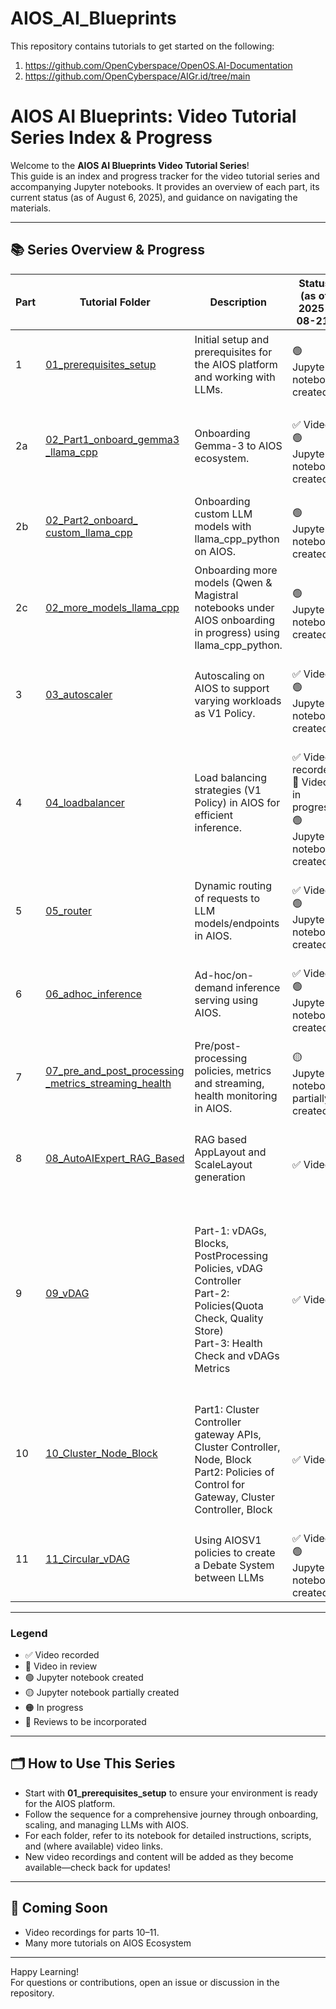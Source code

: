 # AIOS_AI_Blueprints

This repository contains tutorials to get started on the following:
1. https://github.com/OpenCyberspace/OpenOS.AI-Documentation
2. https://github.com/OpenCyberspace/AIGr.id/tree/main

# AIOS AI Blueprints: Video Tutorial Series Index & Progress

Welcome to the **AIOS AI Blueprints Video Tutorial Series**!  
This guide is an index and progress tracker for the video tutorial series and accompanying Jupyter notebooks. It provides an overview of each part, its current status (as of August 6, 2025), and guidance on navigating the materials.

---

## 📚 Series Overview & Progress

| Part | Tutorial Folder | Description | Status (as of 2025-08-21) | Video Link |
|------|----------------|-------------|---------------------------|:----------:|
| 1 | [01_prerequisites_setup](./video_tutorial_series/01_prerequisites_setup/) | Initial setup and prerequisites for the AIOS platform and working with LLMs. | <br>🟢 Jupyter notebook created |   -   |
| 2a | [02_Part1_onboard_gemma3<br>_llama_cpp](./video_tutorial_series/02_Part1_onboard_gemma3_llama_cpp/) | Onboarding Gemma-3 to AIOS ecosystem. | <br>✅ Video <br>🟢 Jupyter notebook created | [AIOS Tutorial: Onboard Any GGUF Model in AIOS Ecosystem with LlamacppPython in Minutes](https://youtu.be/G_yKqIbBP5Q) |
| 2b | [02_Part2_onboard_<br>custom_llama_cpp](./video_tutorial_series/02_Part2_onboard_custom_llama_cpp/) | Onboarding custom LLM models with llama_cpp_python on AIOS. | <br>🟢 Jupyter notebook created |   -   |
| 2c | [02_more_models_llama_cpp](./video_tutorial_series/02_more_models_llama_cpp/) | Onboarding more models (Qwen & Magistral notebooks under AIOS onboarding in progress) using llama_cpp_python. | <br>🟢 Jupyter notebook created |   -   |
| 3 | [03_autoscaler](./video_tutorial_series/03_autoscaler/) | Autoscaling on AIOS to support varying workloads as V1 Policy. | <br>✅ Video <br>🟢 Jupyter notebook created | [Never Overprovision Again: Intelligent LLM Autoscaling with AIOS](https://youtu.be/SZPScDgwhqA) |
| 4 | [04_loadbalancer](./video_tutorial_series/04_loadbalancer/) | Load balancing strategies (V1 Policy) in AIOS for efficient inference. | <br>✅ Video recorded <br>🔄 Video in progress <br>🟢 Jupyter notebook created | [AIOS Smart Routing: Building a Token-Aware Load Balancer](https://youtu.be/HyC1jV-fzuE) |
| 5 | [05_router](./video_tutorial_series/05_router/) | Dynamic routing of requests to LLM models/endpoints in AIOS. | <br>✅ Video <br>🟢 Jupyter notebook created | [The Ultimate AI Router: Dynamic Model Selection with AIOS](https://youtu.be/uW-qEsVKZAE) |
| 6 | [06_adhoc_inference](./video_tutorial_series/06_adhoc_inference/) | Ad-hoc/on-demand inference serving using AIOS. | <br>✅ Video <br>🟢 Jupyter notebook created | [Mastering Ad-hoc Inference for Dynamic Model Execution](https://youtu.be/lEqe0iIUQy8) |
| 7 | [07_pre_and_post_processing<br>_metrics_streaming_health](./video_tutorial_series/07_pre_and_post_processing_metrics_streaming_health/) | Pre/post-processing policies, metrics and streaming, health monitoring in AIOS. | <br>🟡 Jupyter notebook partially created |   -   |
| 8 | [08_AutoAIExpert_RAG_Based](./video_tutorial_series/08_AutoAIExpert_RAG_Based/) | RAG based AppLayout and ScaleLayout generation | <br>✅ Video <br> | [Automate AI Design & Scaling with AutoAI Expert System for AIOS v1](https://youtu.be/RX7UYUQ1kKY) |
| 9 | [09_vDAG](./video_tutorial_series/09_vDAG/) |  <br> Part-1: vDAGs, Blocks, PostProcessing Policies, vDAG Controller <br> Part-2: Policies(Quota Check, Quality Store) <br> Part-3: Health Check and vDAGs Metrics | <br>✅ Video <br> | Part1:[Break Down Complex AI Models with AIOS v1's vDAG \| A Deep Dive](https://youtu.be/VROxR2e5RNE)<br> Part2: [09 vDAG Controller Policy Demonstration: Quota and Quality store policy](https://youtu.be/OdBeVDoMhzE)<br> Part3:[Health Check policies and Metrics of vDAG Controller](https://youtu.be/XRc32ywSzX8) |
| 10 | [10_Cluster_Node_Block](./video_tutorial_series/10_cluster_node_block/) | <br>Part1: Cluster Controller gateway APIs, Cluster Controller, Node, Block <br> Part2: Policies of Control for Gateway, Cluster Controller, Block | <br>✅ Video <br> |   Part1:[Cluster Controller gateway APIs, Cluster Controller](https://youtu.be/DktryLA-gaY)   |
| 11 | [11_Circular_vDAG](./video_tutorial_series/11_circular_vdag/) | Using AIOSV1 policies to create a Debate System between LLMs | <br>✅ Video <br>🟢 Jupyter notebook created |   [AIOS Circular vDAG - LLM Debate System](https://youtu.be/4d4r64AcdpA)   |

---

### Legend

- ✅ Video recorded
- 🔄 Video in review
- 🟢 Jupyter notebook created
- 🟡 Jupyter notebook partially created
- 🟠 In progress
- 📝 Reviews to be incorporated

---

## 🗂️ How to Use This Series

- Start with **01_prerequisites_setup** to ensure your environment is ready for the AIOS platform.
- Follow the sequence for a comprehensive journey through onboarding, scaling, and managing LLMs with AIOS.
- For each folder, refer to its notebook for detailed instructions, scripts, and (where available) video links.
- New video recordings and content will be added as they become available—check back for updates!

---

## 🚧 Coming Soon

- Video recordings for parts 10–11.
- Many more tutorials on AIOS Ecosystem

---

Happy Learning!  
For questions or contributions, open an issue or discussion in the repository.
